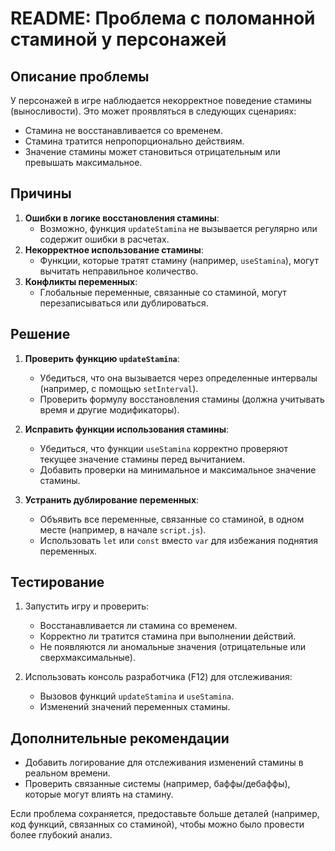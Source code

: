 # README: Проблема с поломанной стаминой у персонажей

## Описание проблемы
У персонажей в игре наблюдается некорректное поведение стамины (выносливости). Это может проявляться в следующих сценариях:
- Стамина не восстанавливается со временем.
- Стамина тратится непропорционально действиям.
- Значение стамины может становиться отрицательным или превышать максимальное.

## Причины
1. **Ошибки в логике восстановления стамины**:
   - Возможно, функция `updateStamina` не вызывается регулярно или содержит ошибки в расчетах.
2. **Некорректное использование стамины**:
   - Функции, которые тратят стамину (например, `useStamina`), могут вычитать неправильное количество.
3. **Конфликты переменных**:
   - Глобальные переменные, связанные со стаминой, могут перезаписываться или дублироваться.

## Решение
1. **Проверить функцию `updateStamina`**:
   - Убедиться, что она вызывается через определенные интервалы (например, с помощью `setInterval`).
   - Проверить формулу восстановления стамины (должна учитывать время и другие модификаторы).

2. **Исправить функции использования стамины**:
   - Убедиться, что функции `useStamina` корректно проверяют текущее значение стамины перед вычитанием.
   - Добавить проверки на минимальное и максимальное значение стамины.

3. **Устранить дублирование переменных**:
   - Объявить все переменные, связанные со стаминой, в одном месте (например, в начале `script.js`).
   - Использовать `let` или `const` вместо `var` для избежания поднятия переменных.

## Тестирование
1. Запустить игру и проверить:
   - Восстанавливается ли стамина со временем.
   - Корректно ли тратится стамина при выполнении действий.
   - Не появляются ли аномальные значения (отрицательные или сверхмаксимальные).

2. Использовать консоль разработчика (F12) для отслеживания:
   - Вызовов функций `updateStamina` и `useStamina`.
   - Изменений значений переменных стамины.

## Дополнительные рекомендации
- Добавить логирование для отслеживания изменений стамины в реальном времени.
- Проверить связанные системы (например, баффы/дебаффы), которые могут влиять на стамину.

Если проблема сохраняется, предоставьте больше деталей (например, код функций, связанных со стаминой), чтобы можно было провести более глубокий анализ.
